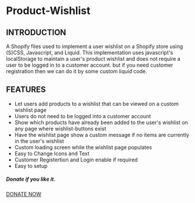 # Product-Wishlist
<h2>INTRODUCTION</h2>

<p>A Shopify files used to implement a user wishlist on a Shopify store using (S)CSS, Javascript, and Liquid. This implementation uses javascript's localStorage to maintain a user's product wishlist and does not require a user to be logged in to a customer account. but if you need customer registration then we can do it by some custom liquid code.
</p>
<h2>FEATURES</h2>
<ul>
<li>Let users add products to a wishlist that can be viewed on a custom wishlist page</li>
<li>Users do not need to be logged into a customer account</li>
<li>Show which products have already been added to the user's wishlist on any page where wishlist-buttons exist</li>
<li>Have the wishlist page show a custom message if no items are currently in the user's wishlist</li>
<li>Custom loading screen while the wishlist page populates</li>
<li>Easy to Change Icons and Text</li>
<li>Customer Registertion and Login enable if required</li>
<li>Easy to setup</li>
  </ul>

<h5>Donate if you like it.</h5>
<a href="paypal.me/dsio2403" target="_blank">DONATE NOW</a>

